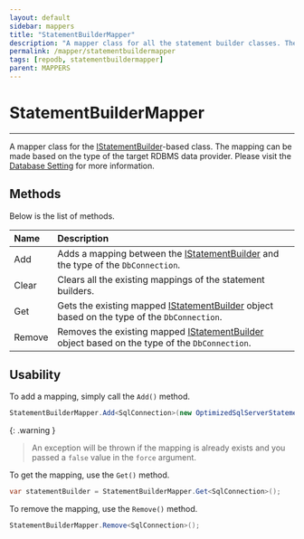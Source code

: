 ```yaml
---
layout: default
sidebar: mappers
title: "StatementBuilderMapper"
description: "A mapper class for all the statement builder classes. The mapping can be made based on the type of the target RDBMS data provider."
permalink: /mapper/statementbuildermapper
tags: [repodb, statementbuildermapper]
parent: MAPPERS
---
```


# StatementBuilderMapper

---

A mapper class for the [IStatementBuilder](/interface/istatementbuilder)-based class. The mapping can be made based on the type of the target RDBMS data provider. Please visit the [Database Setting](/extensibility/databasesetting) for more information.

## Methods

Below is the list of methods.

| Name | Description |
|:-----|:------------|
| Add | Adds a mapping between the [IStatementBuilder](/interface/istatementbuilder) and the type of the `DbConnection`. |
| Clear | Clears all the existing mappings of the statement builders. |
| Get | Gets the existing mapped [IStatementBuilder](/interface/istatementbuilder) object based on the type of the `DbConnection`. |
| Remove | Removes the existing mapped [IStatementBuilder](/interface/istatementbuilder) object based on the type of the `DbConnection`. |

## Usability

To add a mapping, simply call the `Add()` method.

```csharp
StatementBuilderMapper.Add<SqlConnection>(new OptimizedSqlServerStatementBuilder(), true);
```

{: .warning }
> An exception will be thrown if the mapping is already exists and you passed a `false` value in the `force` argument.

To get the mapping, use the `Get()` method.

```csharp
var statementBuilder = StatementBuilderMapper.Get<SqlConnection>();
```

To remove the mapping, use the `Remove()` method.

```csharp
StatementBuilderMapper.Remove<SqlConnection>();
```

